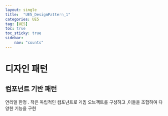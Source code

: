 ```yaml
---
layout: single
title:  "UE5_DesignPattern_1"
categories: UE5
tag: [UE5]
toc: true
toc_sticky: true
sidebar:
    nav: "counts"
---
```


# 디자인 패턴 

## 컴포넌트 기반 패턴
언리얼 한정 . 작은 독립적인 컴포넌트로 게임 오브젝트를 구성하고 ,이들을 조합하여 다양한 기능을 구현   
 


   
   
